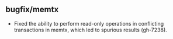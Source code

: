 ## bugfix/memtx

* Fixed the ability to perform read-only operations in conflicting transactions
  in memtx, which led to spurious results (gh-7238).
